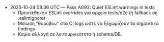 - 2025-10-24 08:36 UTC — Pass AG93: Quiet ESLint warnings in tests
  - Προστέθηκαν ESLint overrides για αρχεία tests/e2e (ή fallback σε .eslintignore)
  - Μείωση "θορύβου" στα CI logs ώστε να ξεχωρίζουν τα σημαντικά findings
  - Καμία αλλαγή σε λειτουργικότητα ή schema/DB.
